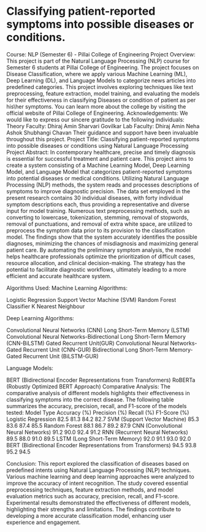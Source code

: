 # Classifying patient-reported symptoms into possible diseases or conditions.
Course: NLP (Semester 6) - Pillai College of Engineering
Project Overview:
This project is part of the Natural Language Processing (NLP) course for Semester 6 students at Pillai College of Engineering. The project focuses on Disease Classification, where we apply various Machine Learning (ML), Deep Learning (DL), and Language Models to categorize news articles into predefined categories. This project involves exploring techniques like text preprocessing, feature extraction, model training, and evaluating the models for their effectiveness in classifying Diseases or condition of patient as per his\her symptoms.
You can learn more about the college by visiting the official website of Pillai College of Engineering.
Acknowledgements:
We would like to express our sincere gratitude to the following individuals:
Theory Faculty:
Dhiraj Amin
Sharvari Govilkar
Lab Faculty:
Dhiraj Amin
Neha Ashok
Shubhangi Chavan
Their guidance and support have been invaluable throughout this project.
Project Title:
Classifying patient-reported symptoms into possible diseases or conditions using Natural Language Processing
Project Abstract:
In contemporary healthcare, precise and timely diagnosis is essential for successful treatment and patient care. This project aims to create a system consisting of a Machine Learning Model, Deep Learning Model, and Language Model that categorizes patient-reported symptoms into potential diseases or medical conditions. Utilizing Natural Language Processing (NLP) methods, the system reads and processes descriptions of symptoms to improve diagnostic precision.
The data set employed in the present research contains 30 individual diseases, with forty individual symptom descriptions each, thus providing a representative and diverse input for model training. Numerous text preprocessing methods, such as converting to lowercase, tokenization, stemming, removal of stopwords, removal of punctuations, and removal of extra white space, are utilized to preprocess the symptom data prior to its provision to the classification model. 
The findings show that the system accurately identifies the possible diagnoses, minimizing the chances of misdiagnosis and maximizing general patient care. By automating the preliminary symptom analysis, the model helps healthcare professionals optimize the prioritization of difficult cases, resource allocation, and clinical decision-making. The strategy has the potential to facilitate diagnostic workflows, ultimately leading to a more efficient and accurate healthcare system.

Algorithms Used:
Machine Learning Algorithms:

Logistic Regression
Support Vector Machine (SVM)
Random Forest Classifier
K Nearest Neighbour

Deep Learning Algorithms:

Convolutional Neural Networks (CNN)
Long Short-Term Memory (LSTM)
Convolutional Neural Networks-Bidirectional Long Short-Term Memory (CNN-BiLSTM)
Gated Recurrent Unit(GUR)
Convolutional Neural Networks-Gated Recurrent Unit (CNN-GUR)
Bidirectional Long Short-Term Memory-Gated Recurrent Unit (BiLSTM-GUR)

Language Models:

BERT (Bidirectional Encoder Representations from Transformers)
RoBERTa (Robustly Optimized BERT Approach)
Comparative Analysis:
The comparative analysis of different models highlights their effectiveness in classifying symptoms into the correct disease. The following table summarizes the accuracy, precision, recall, and F1-score of the models tested:
Model Type
Accuracy (%)
Precision (%)
Recall (%)
F1-Score (%)
Logistic Regression
82.5
81.3
84.2
82.7
SVM (Support Vector Machine)
85.3
83.6
87.4
85.5
Random Forest
88.1
86.7
89.2
87.9
CNN (Convolutional Neural Networks)
91.2
90.0
92.4
91.2
RNN (Recurrent Neural Networks)
89.5
88.0
91.0
89.5
LSTM (Long Short-Term Memory)
92.0
91.1
93.0
92.0
BERT (Bidirectional Encoder Representations from Transformers)
94.5
93.8
95.2
94.5

Conclusion:
This report explored the classification of diseases  based on predefined intents using Natural Language Processing (NLP) techniques. Various machine learning and deep learning approaches were analyzed to improve the accuracy of intent recognition. The study covered essential preprocessing techniques, feature extraction methods, and model evaluation metrics such as accuracy, precision, recall, and F1-score. Experimental results demonstrated the effectiveness of different models, highlighting their strengths and limitations. The findings contribute to developing a more accurate classification model, enhancing user experience and engagement.
